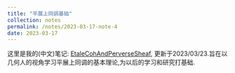 ```yaml
---
title: "平展上同调基础"
collection: notes
permalink: /notes/2023-03-17-note-4
date: 2023-03-17
---
```

这里是我的(中文)笔记: [EtaleCohAndPerverseSheaf](https://dvlxlwz.github.io/files/EtaleCoh.pdf), 更新于2023/03/23.旨在以几何人的视角学习平展上同调的基本理论,为以后的学习和研究打基础.
